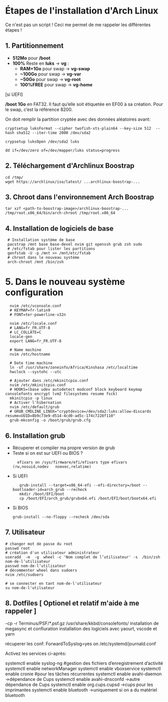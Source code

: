 # Étapes de l'installation d'Arch Linux

Ce n'est pas un script ! Ceci me permet de me rappeler les différentes étapes !
## 1. Partitionnement
- **512Mo** pour **/boot**
- **100%** Reste en **luks** -> **vg** :
	- **RAM+1Go** pour swap -> **vg-swap**
	- **~100Go** pour swap -> **vg-var**
	- **~50Go** pour swap -> **vg-root**
	- **100%FREE** pour swap -> **vg-home**

[si UEFI]

 **/boot** **1Go** en FAT32.
Il faut qu’elle soit étiquetée en EF00 à sa création.
Pour le swap, c’est la référence 8200.

On doit remplir la partition cryptée avec des données aléatoires avant:

```shell
cryptsetup luksFormat --cipher twofish-xts-plain64 --key-size 512  --hash sha512 --iter-time 2000 /dev/sda2

crypsetup luksOpen /dev/sda2 luks

dd if=/dev/zero of=/dev/mapper/luks status=progress
```

## 2. Téléchargement d'Archlinux Boostrap

```shell
cd /tmp/
wget https://archlinux/iso/latest/ ...archlinux-boostrap-...

```

## 3. Chroot dans l'environnement Arch Boostrap

```shell
tar xzf <path-to-boostrap-image>/archlinux-boostrap-...
/tmp/root.x86_64/bin/arch-chroot /tmp/root.x86_64
```

## 4. Installation de logiciels de base

```shell
 # Installation système de base
 pacstrap /mnt base base-devel nvim git openssh grub zsh sudo
 # /etc/fstab pour lister les partitions
 genfstab -U -p /mnt >> /mnt/etc/fstab
 # chroot dans le nouveau système
 arch-chroot /mnt /bin/zsh
```

# 5. Dans le nouveau système configuration

```shell
  nvim /etc/vconsole.conf
  # KEYMAP=fr-latin9
  # FONT=ter-powerline-v32n

  nvim /etc/locale.conf
  # LANG=fr_FR.UTF-8
  # LC_COLLATE=C
  locale-gen
  export LANG=fr_FR.UTF-8

  # Name machine
  nvim /etc/hostname

  # Date time machine
  ln -sf /usr/share/zoneinfo/Africa/Kinshasa /etc/localtime
  hwclock --systohc --utc

  # Ajouter dans /etc/mkinitcpio.conf
  nvim /etc/mkinitcpio.conf
  # HOOKS=(base udev autodetect modconf block keyboard keymap consolefonts encrypt lvm2 filesystems resume fsck)
  mkinitcpio -p linux
  # Activer l'hibernation
  nvim /etc/default/grub
  # GRUB_CMDLINE_LINUX="cryptdevice=/dev/sda2:luks:allow-discards resume=UUID=8b9c73e9-d514-4cd0-ad5c-174c7228f110"
  grub-mkconfig -o /boot/grub/grub.cfg
```

## 6. Installation grub

- Récuperer et compiler ma propre version de grub
- Teste si on est sur UEFI ou BIOS ?
   ```shell
     efivars on /sys/firmware/efi/efivars type efivars (rw,nosuid,nodev   noexec,relatime)
   ```
- Si UEFI
	```shell
	   grub-install --target=x86_64-efi --efi-directory=/boot --bootloader-id=arch_grub --recheck
	   mkdir /boot/EFI/boot
	   cp /boot/EFI/arch_grub/grubx64.efi /boot/EFI/boot/bootx64.efi
	```
- Si BIOS
	```shell
	grub-install --no-floppy --recheck /dev/sda
	```

## 7. Utilisateur

```shell
# changer mot de passe du root
passwd root
# création d'un utilisateur administrateur
useradd  -m  -g  wheel -c 'Nom complet de l’utilisateur' -s  /bin/zsh  nom-de-l’utilisateur
passwd nom-de-l’utilisateur
# décommenter wheel dans sudoers
nvim /etc/sudoers

# se connecter en tant nom-de-l'utilisateur
su nom-de-l'utilsateur
```

## 8. Dotfiles [ Optionel et relatif m'aide à me rappeler ]

-cp -r Terminus/PSF/*.psf.gz /usr/share/kkbd/consolefonts/
installation de megasync et confiuration
installation des logiciels avec yaourt, vscode et yarn

récuperer les conf:
ForwardToSyslog=yes on /etc/systemd/journald.conf

Activez les services ci-après:

systemctl enable syslog-ng  #gestion des fichiers d’enregistrement d’activité
systemctl enable networkManager
systemctl enable vboxservice
systemctl enable cronie  #pour les tâches récurrentes
systemctl enable avahi-daemon  →dépendance de Cups
systemctl enable avahi-dnsconfd  →autre dépendance de Cups
systemctl enable org.cups.cupsd  →cups pour les imprimantes
systemctl enable bluetooth  →uniquement si on a du matériel bluetooth